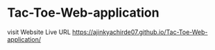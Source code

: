 # Tac-Toe-Web-application
visit Website Live URL https://ajinkyachirde07.github.io/Tac-Toe-Web-application/
